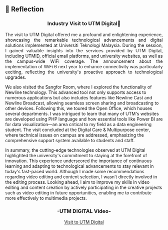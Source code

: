 ## 💭 Reflection
<h3 align="center">Industry Visit to UTM Digital🏢</h3>
<p align= "justify">
The visit to UTM Digital offered me a profound and enlightening experience, showcasing the remarkable technological advancements and digital solutions implemented at Universiti Teknologi Malaysia. During the session, I gained valuable insights into the services provided by UTM Digital, including UTMID, official email platforms, and university websites, as well as the campus-wide WiFi coverage. The announcement about the implementation of WiFi 6 next year to enhance connectivity was particularly exciting, reflecting the university's proactive approach to technological upgrades.

We also visited the Sangfor Room, where I explored the functionality of Newline technology. This advanced tool not only supports access to numerous applications but also includes features like Newline Cast and Newline Broadcast, allowing seamless screen sharing and broadcasting to other devices. Following this, we toured the Open Office, which houses several departments. I was intrigued to learn that many of UTM's websites are developed using PHP language and how essential tools like Power BI are for data visualization—an area critical to my field as a data engineering student. The visit concluded at the Digital Care & Multipurpose center, where technical issues on campus are addressed, emphasizing the comprehensive support system available to students and staff.

In summary, the cutting-edge technologies observed at UTM Digital highlighted the university's commitment to staying at the forefront of innovation. This experience underscored the importance of continuous learning and adapting to technological advancements to stay relevant in today's fast-paced world. Although I made some recommendations regarding video editing and content selection, I wasn’t directly involved in the editing process. Looking ahead, I aim to improve my skills in video editing and content creation by actively participating in the creative projects such as video editing in future opportunities, enabling me to contribute more effectively to multimedia projects.
<div align="center">
  <h3>-UTM DIGITAL Video-</h3>
  <a href="https://youtu.be/wEyn7D3ID_c">Visit to UTM Digital</a>
</div>
</p>

